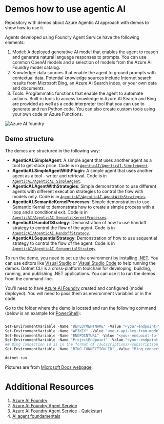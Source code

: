 # Demos how to use agentic AI

Repository with demos about Azure Agentic AI approach with demos to show how to use it.

Agents developed using Foundry Agent Service have the following elements:

1. Model: A deployed generative AI model that enables the agent to reason and generate natural language responses to prompts. You can use common OpenAI models and a selection of models from the Azure AI Foundry model catalog.
2. Knowledge: data sources that enable the agent to ground prompts with contextual data. Potential knowledge sources include Internet search results from Microsoft Bing, an Azure AI Search index, or your own data and documents.
3. Tools: Programmatic functions that enable the agent to automate actions. Built-in tools to access knowledge in Azure AI Search and Bing are provided as well as a code interpreter tool that you can use to generate and run Python code. You can also create custom tools using your own code or Azure Functions.

![Azure AI foundry](https://learn.microsoft.com/en-us/azure/ai-services/agents/media/agent-service-the-glue.png)

## Demo structure

The demos are structured in the following way:

- **AgenticAI.SimpleAgent**: A simple agent that uses another agent as a tool to get stock price. Code is in [`AgenticAI/AgenticAI.SimpleAgent`](AgenticAI/AgenticAI.SimpleAgent).
- **AgenticAI.SimpleAgentWithPlugin**: A simple agent that uses another agent as a tool - writer and retrieval. Code is in [`AgenticAI/AgenticAI.SimpleAgent`](AgenticAI/AgenticAI.SimpleAgentWihPlugin).
- **AgenticAI.AgentWithStrategies**: Simple demonstration to use different agents with different execution strategies to control the flow with models only. Code is in [`AgenticAI/AgenticAI.AgentWithStrategies`](AgenticAI/AgenticAI.AgentWithStrategies).
- **AgenticAI.SemanticKernelProcceses**: Simple demonstration to use Semantic Kernel to demonstrate how to create a simple process with a loop and a conditional exit. Code is in [`AgenticAI/AgenticAI.SemanticKernelProcesses`](AgenticAI/AgenticAI.SemanticKernelProcesses).
- **AgenticAI.HandoffStrategy**: Demonstration of how to use handoff strategy to control the flow of the agent. Code is in [`AgenticAI/AgenticAI.HandoffStrategy`](AgenticAI/AgenticAI.HandoffStrategy).
- **AgenticAI.SequentialStrategy**: Demonstration of how to use sequential strategy to control the flow of the agent. Code is in [`AgenticAI/AgenticAI.SequentialStrategy`](AgenticAI/AgenticAI.SequentialStrategy).

To run the demo, you need to set up the environment by installing [.NET](https://dot.net). You can use editors like [Visual Studio](https://visualstudio.microsoft.com/) or [Visual Studio Code](https://code.visualstudio.com/) to help running the demos.
Dotnet CLI is a cross-platform toolchain for developing, building, running, and publishing .NET applications. You can use it to run the demos from the command line.

You'll need to have [Azure AI Foundry](https://ai.azure.com/) created and configured (model deployed). You will need to pass them as environment variables or in the code.

Go to the folder where the demo is located and run the following command (below is an example for [PowerShell](https://learn.microsoft.com/en-us/powershell/)):

``` powershell

Set-EnvironmentVariable -Name "DEPLOYMENTNAME" -Value "<your-endpoint-to-the-deployed-model>" -Scope Process
Set-EnvironmentVariable -Name "APIKEY" -Value "<your-api-key-from-model-deployed>" -Scope Process
Set-EnvironmentVariable -Name "ENDPOINTURL" -Value "<your-endpoint-to-the-deployed-model>" -Scope Process
Set-EnvironmentVariable -Name "ProjectEndpoint" -Value "<your-endpoint-to-azure-foundry-ai-project>" -Scope Process
## Bing connection id is in the format of /subscriptions/<subscription_id>/resourceGroups/<resource_group_name>/providers/Microsoft.CognitiveServices/accounts/<ai_service_name>/projects/<project_name>/connections/<connection_name>
Set-EnvironmentVariable -Name "BING_CONNECTION_ID" -Value "Bing connection id" -Scope Process

dotnet run

```
Pictures are from [Microsoft Docs webpage](https://learn.microsoft.com/en-us/semantic-kernel/frameworks/agent/agent-orchestration/handoff?pivots=programming-language-csharp).

# Additional Resources

1. [Azure AI Foundry](https://learn.microsoft.com/en-us/azure/ai-foundry/)
2. [Azure AI Foundry Agent Service](https://learn.microsoft.com/en-us/azure/ai-foundry/agent-service/)
3. [Azure AI Foundry Agent Service - Quickstart](https://learn.microsoft.com/en-us/azure/ai-foundry/agent-service/quickstart/)
4. [AI agent foundamentals](https://learn.microsoft.com/en-us/training/modules/ai-agent-fundamentals)